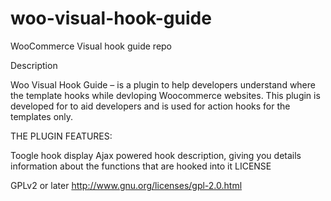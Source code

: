 # woo-visual-hook-guide
WooCommerce Visual hook guide repo

Description

Woo Visual Hook Guide – is a plugin to help developers understand where the template hooks while devloping Woocommerce websites. This plugin is developed for to aid developers and is used for action hooks for the templates only.

THE PLUGIN FEATURES:

Toogle hook display
Ajax powered hook description, giving you details information about the functions that are hooked into it
LICENSE

GPLv2 or later
http://www.gnu.org/licenses/gpl-2.0.html
